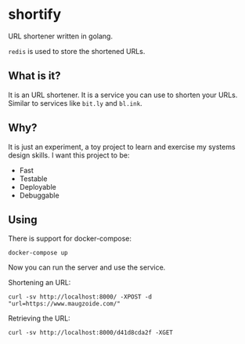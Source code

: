 # shortify

URL shortener written in golang.

`redis` is used to store the shortened URLs.

## What is it?

It is an URL shortener. It is a service you can use to shorten your URLs. Similar to services like `bit.ly` and `bl.ink`.

## Why?

It is just an experiment, a toy project to learn and exercise my systems design skills.
I want this project to be:

* Fast
* Testable
* Deployable
* Debuggable

## Using

There is support for docker-compose:

```
docker-compose up
```

Now you can run the server and use the service.

Shortening an URL:

```
curl -sv http://localhost:8000/ -XPOST -d "url=https://www.maugzoide.com/"
```

Retrieving the URL:

```
curl -sv http://localhost:8000/d41d8cda2f -XGET
```
